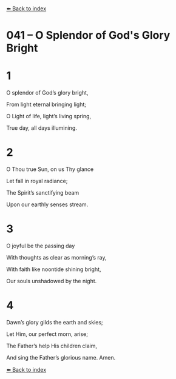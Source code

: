 [⬅️ Back to index](../README.md)

# 041 – O Splendor of God's Glory Bright





# 1

O splendor of God’s glory bright,

From light eternal bringing light;

O Light of life, light’s living spring,

True day, all days illumining.



# 2

O Thou true Sun, on us Thy glance

Let fall in royal radiance;

The Spirit’s sanctifying beam

Upon our earthly senses stream.



# 3

O joyful be the passing day

With thoughts as clear as morning’s ray,

With faith like noontide shining bright,

Our souls unshadowed by the night.



# 4

Dawn’s glory gilds the earth and skies;

Let Him, our perfect morn, arise;

The Father’s help His children claim,

And sing the Father’s glorious name. Amen.

[⬅️ Back to index](../README.md)
